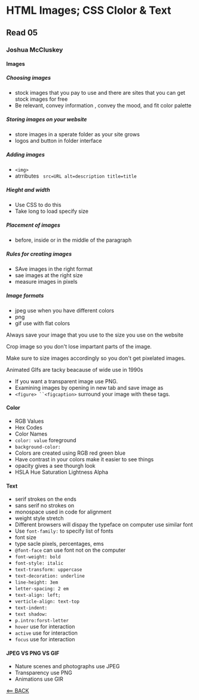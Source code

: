 # HTML Images; CSS Clolor & Text

## Read 05

### Joshua McCluskey

#### Images

##### Choosing images

- stock images that you pay to use and there are sites that you can get stock images for free
- Be relevant, convey information , convey the mood, and fit color palette
  
##### Storing images on your website

- store images in a sperate folder as your site grows
- logos and button in folder interface
  
##### Adding images

- `<img>`
- atrributes ` src=URL alt=description title=title`

##### Hieght and width

- Use CSS to do this 
- Take long to load specify size
  
##### Placement of images

- before, inside or in the middle of the paragraph
  
##### Rules for creating images

- SAve images in the right format
- sae images at the right size
- measure images in pixels

##### Image formats

- jpeg use when you have different colors
- png
- gif use with flat colors

Always save your image that you use to the size you use on the website

Crop image so you don't lose impartant parts of the image.

Make sure to size images accordingly so you don't get pixelated images.

Animated GIfs are tacky beacause of wide use in 1990s

- If you want a transparent image use PNG.
- Examining images by opening in new tab and save image as
- `<figure> ``<figcaption>` surround your image with these tags.

#### Color

- RGB Values
- Hex Codes
- Color Names
- `color: value` foreground
- `background-color:`
- Colors are created using RGB red green blue
- Have contrast in your colors make it easier to see things
- opacity gives a see thourgh look
- HSLA Hue Saturation Lightness Alpha


#### Text

- serif strokes on the ends
- sans serif no strokes on
- monospace used in code for alignment
- weight style stretch
- Different browsers will dispay the typeface on computer use similar font
- Use `font-family:` to specify list of fonts
- font size
- type sacle pixels, percentages, ems
- `@font-face` can use font not on the computer
- `font-weight: bold`
- `font-style: italic`
- `text-transform: uppercase`
- `text-decoration: underline`
- `line-height: 3em`
- `letter-spacing: 2 em`
- `text-align: left;`
- `verticle-align: text-top`
- `text-indent:`
- `text shadow:`
- `p.intro:forst-letter`
- `hover` use for interaction
- `active` use for interaction
- `focus` use for interaction

#### JPEG VS PNG VS GIF

  - Nature scenes and photographs use JPEG
  - Transparency use PNG
  - Animations use GIR 


[<== BACK](README.md)

